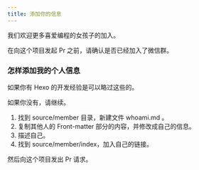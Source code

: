 ```yaml
---
title: 添加你的信息
---
```


我们欢迎更多喜爱编程的女孩子的加入。

在向这个项目发起 Pr 之前，请确认是否已经加入了微信群。

### 怎样添加我的个人信息

如果你有 Hexo 的开发经验是可以略过这些的。

如果你没有，请继续。

1. 找到 source/member 目录，新建文件 whoami.md 。
2. 复制其他人的 Front-matter 部分的内容，并修改成自己的信息。
3. 描述自己。
4. 找到 source/member/index，加入自己的链接。

然后向这个项目发出 Pr 请求。
